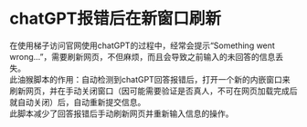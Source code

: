 # chatGPT报错后在新窗口刷新
在使用梯子访问官网使用chatGPT的过程中，经常会提示“Something went wrong...”，需要刷新网页，不但麻烦，而且会导致之前输入的未回答的信息丢失。  
此油猴脚本的作用：自动检测到chatGPT回答报错后，打开一个新的内嵌窗口来刷新网页，并在手动关闭窗口（因可能需要验证是否真人，不可在网页加载完成后就自动关闭）后，自动重新提交信息。  
此脚本减少了回答报错后手动刷新网页并重新输入信息的操作。
